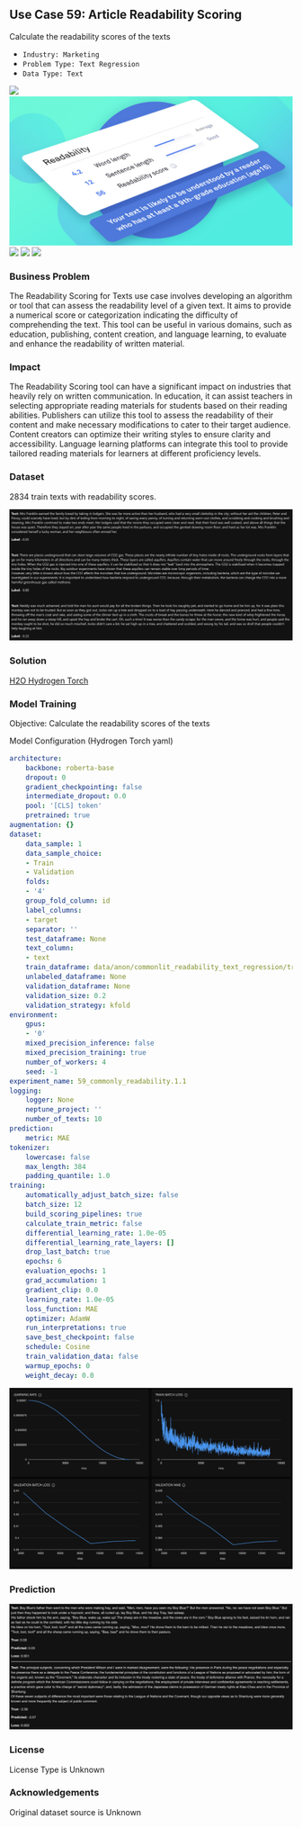 ## Use Case 59: Article Readability Scoring

Calculate the readability scores of the texts

- `Industry: Marketing`
- `Problem Type: Text Regression`
- `Data Type: Text`

![](https://github.com/h2oai/ht-catalog/blob/646864e3c695f7c721514159bd6c59520dab7438/Assets/use-cases/texts_with_readability_scores/cover.png)
![](https://github.com/h2oai/ht-catalog/blob/646864e3c695f7c721514159bd6c59520dab7438/Assets/use-cases/texts_with_readability_scores/cover.jpg)
![](https://github.com/h2oai/ht-catalog/blob/646864e3c695f7c721514159bd6c59520dab7438/Assets/use-cases/texts_with_readability_scores/cover.jpeg)
![](https://github.com/h2oai/ht-catalog/blob/646864e3c695f7c721514159bd6c59520dab7438/Assets/use-cases/texts_with_readability_scores/cover.webp)
![](https://github.com/h2oai/ht-catalog/blob/646864e3c695f7c721514159bd6c59520dab7438/Assets/use-cases/texts_with_readability_scores/cover)

### Business Problem 

The Readability Scoring for Texts use case involves developing an algorithm or tool that can assess the readability level of a given text. It aims to provide a numerical score or categorization indicating the difficulty of comprehending the text. This tool can be useful in various domains, such as education, publishing, content creation, and language learning, to evaluate and enhance the readability of written material.

### Impact

The Readability Scoring tool can have a significant impact on industries that heavily rely on written communication. In education, it can assist teachers in selecting appropriate reading materials for students based on their reading abilities. Publishers can utilize this tool to assess the readability of their content and make necessary modifications to cater to their target audience. Content creators can optimize their writing styles to ensure clarity and accessibility. Language learning platforms can integrate this tool to provide tailored reading materials for learners at different proficiency levels.

### Dataset

2834 train texts with readability scores. 

![train data](https://github.com/h2oai/ht-catalog/blob/646864e3c695f7c721514159bd6c59520dab7438/Assets/use-cases/texts_with_readability_scores/train%20data.png)

### Solution

[H2O Hydrogen Torch](https://docs.h2o.ai/h2o-hydrogen-torch/)

### Model Training

Objective: Calculate the readability scores of the texts

Model Configuration (Hydrogen Torch yaml)

```yaml
architecture:
    backbone: roberta-base
    dropout: 0
    gradient_checkpointing: false
    intermediate_dropout: 0.0
    pool: '[CLS] token'
    pretrained: true
augmentation: {}
dataset:
    data_sample: 1
    data_sample_choice:
    - Train
    - Validation
    folds:
    - '4'
    group_fold_column: id
    label_columns:
    - target
    separator: ''
    test_dataframe: None
    text_column:
    - text
    train_dataframe: data/anon/commonlit_readability_text_regression/train.csv
    unlabeled_dataframe: None
    validation_dataframe: None
    validation_size: 0.2
    validation_strategy: kfold
environment:
    gpus:
    - '0'
    mixed_precision_inference: false
    mixed_precision_training: true
    number_of_workers: 4
    seed: -1
experiment_name: 59_commonly_readability.1.1
logging:
    logger: None
    neptune_project: ''
    number_of_texts: 10
prediction:
    metric: MAE
tokenizer:
    lowercase: false
    max_length: 384
    padding_quantile: 1.0
training:
    automatically_adjust_batch_size: false
    batch_size: 12
    build_scoring_pipelines: true
    calculate_train_metric: false
    differential_learning_rate: 1.0e-05
    differential_learning_rate_layers: []
    drop_last_batch: true
    epochs: 6
    evaluation_epochs: 1
    grad_accumulation: 1
    gradient_clip: 0.0
    learning_rate: 1.0e-05
    loss_function: MAE
    optimizer: AdamW
    run_interpretations: true
    save_best_checkpoint: false
    schedule: Cosine
    train_validation_data: false
    warmup_epochs: 0
    weight_decay: 0.0

```

![chart](https://github.com/h2oai/ht-catalog/blob/646864e3c695f7c721514159bd6c59520dab7438/Assets/use-cases/texts_with_readability_scores/chart.png)


### Prediction

![Predictions](https://github.com/h2oai/ht-catalog/blob/646864e3c695f7c721514159bd6c59520dab7438/Assets/use-cases/texts_with_readability_scores/Validation%20Predictions.png)

### License

License Type is Unknown

### Acknowledgements

Original dataset source is Unknown
